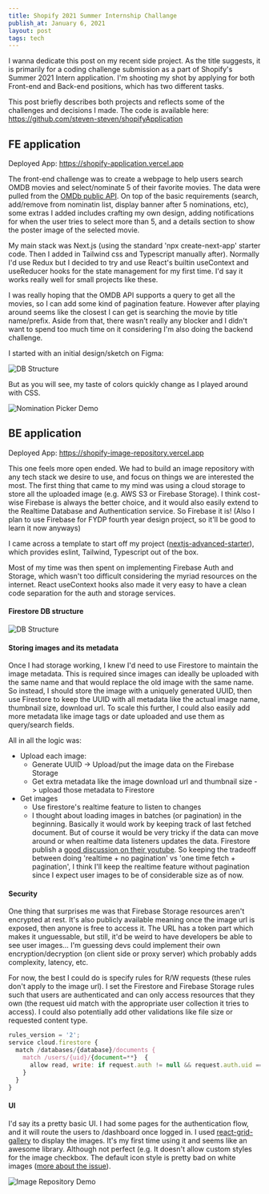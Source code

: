 ```yaml
---
title: Shopify 2021 Summer Internship Challange
publish_at: January 6, 2021
layout: post
tags: tech
---
```


I wanna dedicate this post on my recent side project. As the title suggests, it is primarily for a coding challenge submission as a part of Shopify's Summer 2021 Intern application. I'm shooting my shot by applying for both Front-end and Back-end positions, which has two different tasks.

This post briefly describes both projects and reflects some of the challenges and decisions I made. The code is available here: https://github.com/steven-steven/shopifyApplication

## FE application
Deployed App: https://shopify-application.vercel.app

The front-end challenge was to create a webpage to help users search OMDB movies and select/nominate 5 of their favorite movies. The data were pulled from the [OMDb public API](http://www.omdbapi.com). On top of the basic requirements (search, add/remove from nominatin list, display banner after 5 nominations, etc), some extras I added includes crafting my own design, adding notifications for when the user tries to select more than 5, and a details section to show the poster image of the selected movie.

My main stack was Next.js (using the standard 'npx create-next-app' starter code. Then I added in Tailwind css and Typescript manually after). Normally I'd use Redux but I decided to try and use React's builtin useContext and useReducer hooks for the state management for my first time. I'd say it works really well for small projects like these.

I was really hoping that the OMDB API supports a query to get all the movies, so I can add some kind of pagination feature. However after playing around seems like the closest I can get is searching the movie by title name/prefix. Aside from that, there wasn't really any blocker and I didn't want to spend too much time on it considering I'm also doing the backend challenge.

I started with an initial design/sketch on Figma:

![DB Structure](shopify-2021-summer-intern-challange/figma.png "=400x400")

But as you will see, my taste of colors quickly change as I played around with CSS.

![Nomination Picker Demo](shopify-2021-summer-intern-challange/nominatinPicker_demo.gif "=400x400")

## BE application
Deployed App: https://shopify-image-repository.vercel.app

This one feels more open ended. We had to build an image repository with any tech stack we desire to use, and focus on things we are interested the most. The first thing that came to my mind was using a cloud storage to store all the uploaded image (e.g. AWS S3 or Firebase Storage). I think cost-wise Firebase is always the better choice, and it would also easily extend to the Realtime Database and Authentication service. So Firebase it is! (Also I plan to use Firebase for FYDP fourth year design project, so it'll be good to learn it now anyways)

I came across a template to start off my project ([nextjs-advanced-starter](https://github.com/agcty/nextjs-advanced-starter)), which provides eslint, Tailwind, Typescript out of the box.

Most of my time was then spent on implementing Firebase Auth and Storage, which wasn't too difficult considering the myriad resources on the internet. React useContext hooks also made it very easy to have a clean code separation for the auth and storage services.

#### Firestore DB structure
![DB Structure](shopify-2021-summer-intern-challange/dbStructure.png "=400x400")

#### Storing images and its metadata
Once I had storage working, I knew I'd need to use Firestore to maintain the image metadata. This is required since images can ideally be uploaded with the same name and that would replace the old image with the same name. So instead, I should store the image with a uniquely generated UUID, then use Firestore to keep the UUID with all metadata like the actual image name, thumbnail size, download url. To scale this further, I could also easily add more metadata like image tags or date uploaded and use them as query/search fields.

All in all the logic was:
- Upload each image:
    - Generate UUID -> Upload/put the image data on the Firebase Storage
    - Get extra metadata like the image download url and thumbnail size -> upload those metadata to Firestore
- Get images
    - Use firestore's realtime feature to listen to changes
    - I thought about loading images in batches (or pagination) in the beginning. Basically it would work by keeping track of last fetched document. But of course it would be very tricky if the data can move around or when realtime data listeners updates the data. Firestore publish a [good discussion on their youtube](https://www.youtube.com/watch?v=poqTHxtDXwU). So keeping the tradeoff between doing 'realtime + no pagination' vs 'one time fetch + pagination', I think I'll keep the realtime feature without pagination since I expect user images to be of considerable size as of now.


#### Security
One thing that surprises me was that Firebase Storage resources aren't encrypted at rest. It's also publicly available meaning once the image url is exposed, then anyone is free to access it. The URL has a token part which makes it unguessable, but still, it'd be weird to have developers be able to see user images… I'm guessing devs could implement their own encryption/decryption (on client side or proxy server) which probably adds complexity, latency, etc.

For now, the best I could do is specify rules for R/W requests (these rules don't apply to the image url). I set the Firestore and Firebase Storage rules such that users are authenticated and can only access resources that they own (the request uid match with the appropriate user collection it tries to access). I could also potentially add other validations like file size or requested content type.

``` javascript
rules_version = '2';
service cloud.firestore {
  match /databases/{database}/documents {
    match /users/{uid}/{document=**}  {
      allow read, write: if request.auth != null && request.auth.uid == uid;
    }
  }
}
```

#### UI
I'd say its a pretty basic UI. I had some pages for the authentication flow, and it will route the users to /dashboard once logged in. I used [react-grid-gallery](https://www.npmjs.com/package/react-grid-gallery) to display the images. It's my first time using it and seems like an awesome library. Although not perfect (e.g. It doesn't allow custom styles for the image checkbox. The default icon style is pretty bad on white images ([more about the issue](https://github.com/benhowell/react-grid-gallery/issues/141)).

![Image Repository Demo](shopify-2021-summer-intern-challange/imagerepoDemo.gif "=400x400")